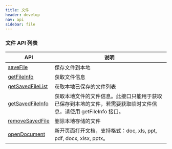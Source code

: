```yaml
---
title: 文件
header: develop
nav: api
sidebar: file
---
```

### 文件 API 列表

|API|说明|
|----|----|
|<a href="https://smartprogram.baidu.com/docs/develop/api/file_save/#saveFile">saveFile</a>|保存文件到本地|
|<a href="https://smartprogram.baidu.com/docs/develop/api/file_save/#getFileInfo">getFileInfo</a>|获取文件信息|
|<a href="https://smartprogram.baidu.com/docs/develop/api/file_save/#getSavedFileList">getSavedFileList</a>|获取本地已保存的文件列表|
|<a href="https://smartprogram.baidu.com/docs/develop/api/file_save/#getSavedFileInfo">getSavedFileInfo</a>|获取本地文件的文件信息。此接口只能用于获取已保存到本地的文件，若需要获取临时文件信息，请使用 getFileInfo 接口。|
|<a href="https://smartprogram.baidu.com/docs/develop/api/file_remove/#removeSavedFile">removeSavedFile</a>|删除本地存储的文件|
|<a href="https://smartprogram.baidu.com/docs/develop/api/file_open/#openDocument">openDocument</a>|新开页面打开文档，支持格式：doc, xls, ppt, pdf, docx, xlsx, pptx。|


<!-- saveFile
-----

**解释：**保存文件到本地

**参数：**Object

**注意：**saveFile 会把临时文件移动，因此调用成功后传入的 tempFilePath 将不可用。

**Object参数说明：**

|参数名 |类型  |必填  |说明|
|---- | ---- | ---- |---- |
|tempFilePath |String  |  是  | 需要保存的文件的临时路径|
|success   |Function  |  否  | 返回文件的保存路径，res = {savedFilePath: '文件的保存路径'}|
|fail  |Function  |  否 |  接口调用失败的回调函数|
|complete   | Function   | 否 |  接口调用结束的回调函数（调用成功、失败都会执行）|

**success返回参数说明：**

|参数名 |类型 | 说明|
|---- | ---- | ---- |
|savedFilePath  |String | 文件的保存路径|

**示例：**

```js
swan.chooseImage({
    count: 1,
    success: function (res) {
        var tempFilePaths = res.tempFilePaths;
        swan.saveFile({
            tempFilePath: tempFilePaths[0],
            success: function (res) {
                var savedFilePath = res.savedFilePath;
            }
        });
    }
});
```

**Bug & Tip**

1、tip: 本地文件存储的大小限制为 10M。

getFileInfo
-----

**解释：**获取文件信息

**参数：**Object

**Object参数说明：**

|参数名 |类型  |必填  |说明|
|---- | ---- | ---- |---- |
|filePath  |String  |  是  | 本地文件路径 |
|digestAlgorithm  |String	| 否  |计算文件摘要的算法，默认值 md5，有效值：md5，sha1|
|success   |Function  |  否  | 接口调用成功的回调函数 |
|fail  |Function  |  否 |  接口调用失败的回调函数|
|complete   | Function   | 否 |  接口调用结束的回调函数（调用成功、失败都会执行）|

**success返回参数说明：**

|参数名 |类型 | 说明|
|---- | ---- | ---- |
|size  | Number | 文件大小，单位：B|
|digest  | String | 按照传入的 digestAlgorithm 计算得出的的文件摘要|
|errMsg  | Number | 调用结果|

**示例：**

```js
swan.getFileInfo({
    filePath: 'bdfile://somefile',
    success: function (res) {
        console.log(res.size);
        console.log(res.digest);
    }
});
```

getSavedFileList
-----

**解释：**获取本地已保存的文件列表
**参数：**Object

**Object参数说明：**

|参数名 |类型  |必填  |说明|
|---- | ---- | ---- |---- |
|success   |Function  |  否  | 接口调用成功的回调函数，返回结果见success返回参数说明|
|fail  |Function  |  否 |  接口调用失败的回调函数|
|complete   | Function   | 否 |  接口调用结束的回调函数（调用成功、失败都会执行）|

**success返回参数说明：**

|参数名 |类型 | 说明|
|---- | ---- | ---- |
|fileList  | ` Array.<object> ` | 文件列表|

**fileList中的项目说明：**

|参数名 |类型 | 说明|
|---- | ---- | ---- |
|filePath  |String | 文件的本地路径|
|createTime  |Number | 文件的保存时的时间戳，从1970/01/01 08:00:00 到当前时间的秒数|
|size  |Number | 文件大小，单位 B|

**示例：**

```js
swan.getSavedFileList({
    success: function (res) {
        var fileList = res.fileList;
    }
});
```

getSavedFileInfo
-----

**解释：**获取本地文件的文件信息。此接口只能用于获取已保存到本地的文件，若需要获取临时文件信息，请使用 getFileInfo 接口

**参数：**Object

**Object参数说明：**

|参数名 |类型  |必填  |说明|
|---- | ---- | ---- |---- |
|filePath   |String  |  是  | 文件路径|
|success   |Function  |  否  | 接口调用成功的回调函数，返回结果见 success 返回参数说明|
|fail  |Function  |  否 |  接口调用失败的回调函数|
|complete   | Function | 否 |  接口调用结束的回调函数（调用成功、失败都会执行）|

**success返回参数说明：**

|参数名 |类型 | 说明|
|---- | ---- | ---- |
|size  |Number | 文件大小，单位B|
|createTime  |Number | 文件保存时的时间戳，从1970/01/01 08:00:00 到该时刻的秒数|

**示例：**

```js
swan.getSavedFileInfo({
    filePath: 'bdfile://somefile',
    success: function (res) {
        console.log(res.size);
        console.log(res.createTime);
    },
    fail: function (err) {
        console.log('错误码：' + err.errCode);
        console.log('错误信息：' + err.errMsg);
    }
});
```

removeSavedFile
-----

**解释：**删除本地存储的文件

**参数：**Object

**Object参数说明：**

|参数名 |类型  |必填  |说明|
|---- | ---- | ---- |---- |
|filePath   |String  |  是  | 需要删除的文件路径|
|success   |Function  |  否  | 接口调用成功的回调函数|
|fail  |Function  |  否 |  接口调用失败的回调函数|
|complete   | Function   | 否 |  接口调用结束的回调函数（调用成功、失败都会执行）|

**示例：**

```js
swan.getSavedFileList({
    success: function (res) {
        if (res.fileList.length > 0){
            swan.removeSavedFile({
                filePath: res.fileList[0].filePath,
                success: function (res) {
                    console.log(res.filePath);
                }
            });
        };
    }
});
```

openDocument
-----

**解释：**新开页面打开文档，支持格式：doc, xls, ppt, pdf, docx, xlsx, pptx

**参数：**Object

**Object参数说明：**

|参数名 |类型  |必填  |说明|
|---- | ---- | ---- |---- |
|filePath   |String  |  是  | 文件路径，可通过 downloadFile 获得|
|fileType   |String  |  否  | 文件类型，指定文件类型打开文件，有效值 doc, xls, ppt, pdf, docx, xlsx, pptx|
|success   |Function  |  否  | 接口调用成功的回调函数|
|fail  |Function  |  否 |  接口调用失败的回调函数|
|complete   | Function   | 否 |  接口调用结束的回调函数（调用成功、失败都会执行）|

**示例：**

```js
swan.downloadFile({
    url: 'https://smartprogram.baidu.com/xxx.pdf',
    success: function (res) {
        var filePath = res.tempFilePath;
        swan.openDocument({
            filePath: filePath,
            success: function (res) {
                console.log('打开文档成功');
            }
        });
    }
});
``` -->
